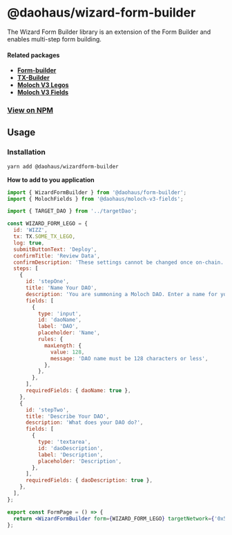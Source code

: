 # @daohaus/wizard-form-builder

The Wizard Form Builder library is an extension of the Form Builder and enables multi-step form building.

#### Related packages

- [**Form-builder**](https://github.com/HausDAO/monorepo/tree/develop/libs/form-builder)
- [**TX-Builder**](https://github.com/HausDAO/monorepo/tree/develop/libs/tx-builder)
- [**Moloch V3 Legos**](https://github.com/HausDAO/monorepo/tree/develop/libs/moloch-v3-legos)
- [**Moloch V3 Fields**](https://github.com/HausDAO/monorepo/tree/develop/libs/moloch-v3-fields)

### [View on NPM](https://www.npmjs.com/package/@daohaus/wizard-form-builder)

## Usage

### Installation

```bash
yarn add @daohaus/wizardform-builder
```

**How to add to you application**

```jsx
import { WizardFormBuilder } from '@daohaus/form-builder';
import { MolochFields } from '@daohaus/moloch-v3-fields';

import { TARGET_DAO } from '../targetDao';

const WIZARD_FORM_LEGO = {
  id: 'WIZZ',
  tx: TX.SOME_TX_LEGO,
  log: true,
  submitButtonText: 'Deploy',
  confirmTitle: 'Review Data',
  confirmDescription: 'These settings cannot be changed once on-chain. Some other confirmation text.',
  steps: [
    {
      id: 'stepOne',
      title: 'Name Your DAO',
      description: 'You are summoning a Moloch DAO. Enter a name for your on-chain organization.  ',
      fields: [
        {
          type: 'input',
          id: 'daoName',
          label: 'DAO',
          placeholder: 'Name',
          rules: {
            maxLength: {
              value: 128,
              message: 'DAO name must be 128 characters or less',
            },
          },
        },
      ],
      requiredFields: { daoName: true },
    },
    {
      id: 'stepTwo',
      title: 'Describe Your DAO',
      description: 'What does your DAO do?',
      fields: [
        {
          type: 'textarea',
          id: 'daoDescription',
          label: 'Description',
          placeholder: 'Description',
        },
      ],
      requiredFields: { daoDescription: true },
    },
  ],
};

export const FormPage = () => {
  return <WizardFormBuilder form={WIZARD_FORM_LEGO} targetNetwork={'0x5'} customFields={MolochFields} />;
};
```
